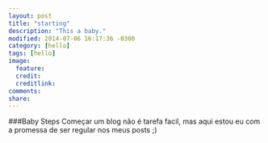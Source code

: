 ```yaml
---
layout: post
title: "starting"
description: "This a baby."
modified: 2014-07-06 16:17:36 -0300
category: [hello]
tags: [hello]
image:
  feature:
  credit:
  creditlink:
comments:
share:
---
```

###Baby Steps
Começar um blog não é tarefa facil, mas aqui estou eu com a promessa de ser regular nos meus posts ;)
